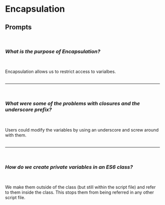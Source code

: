 # Encapsulation

## Prompts
<br/>

### *What is the purpose of Encapsulation?*
<br/>

Encapsulation allows us to restrict access to varialbes. 
<br/><br/><hr/><br/>

### *What were some of the problems with closures and the underscore prefix?*
<br/>

Users could modify the variables by using an underscore and screw around with them. 
<br/><br/><hr/><br/>

### *How do we create private variables in an ES6 class?*
<br/>

We make them outside of the class (but still within the script file) and refer to them inside the class. This stops them from being referred in any other script file.
